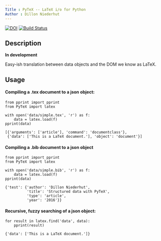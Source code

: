 ```yaml
---
Title : PyTeX -- LaTeX i/o for Python
Author : Dillon Niederhut
---
```


[![DOI](https://zenodo.org/badge/18094/deniederhut/PyTeX.svg)](https://zenodo.org/badge/latestdoi/18094/deniederhut/PyTeX)  [![Build Status](https://travis-ci.org/deniederhut/PyTeX.svg?branch=master)](https://travis-ci.org/deniederhut/PyTeX)

## Description

**In development**

Easy-ish translation between data objects and the DOM we know as LaTeX.

## Usage

#### Compiling a .tex document to a json object:

~~~{.input}
from pprint import pprint
from PyTeX import latex

with open('data/simple.tex', 'r') as f:
    data = latex.load(f)
pprint(data)
~~~

~~~{.output}
[{'arguments': ['article'], 'command': 'documentclass'},
 {'data': ['This is a LaTeX document.'], 'object': 'document'}]
~~~

#### Compiling a .bib document to a json object

~~~{.input}
from pprint import pprint
from PyTeX import latex

with open('data/simple.bib', 'r') as f:
    data = latex.load(f)
pprint(data)
~~~

~~~{.output}
{'test': {'author': 'Dillon Niederhut',
          'title': 'Structured data with PyTeX',
          'type': 'article',
          'year': '2016'}}
~~~

#### Recursive, fuzzy searching of a json object:

~~~{.input}
for result in latex.find('data', data):
    pprint(result)
~~~

~~~{.output}
{'data': ['This is a LaTeX document.']}
~~~
